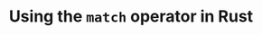 ---
id: match
title: Using the `match` operator in Rust
sidebar_label: Using `match`
description: Learn to use the `match` operator in Rust.
---